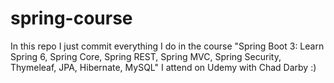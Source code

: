 # spring-course

In this repo I just commit everything I do in the course "Spring Boot 3: Learn Spring 6, Spring Core, Spring REST, Spring MVC, Spring Security, Thymeleaf, JPA, Hibernate, MySQL" I attend on Udemy with Chad Darby :)
